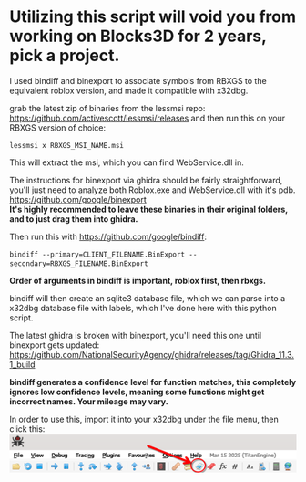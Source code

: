 # Utilizing this script will void you from working on Blocks3D for 2 years, pick a project.

I used bindiff and binexport to associate symbols from RBXGS to the equivalent roblox version, and made it compatible with x32dbg.

grab the latest zip of binaries from the lessmsi repo:
<https://github.com/activescott/lessmsi/releases>
and then run this on your RBXGS version of choice:
```
lessmsi x RBXGS_MSI_NAME.msi
```
This will extract the msi, which you can find WebService.dll in.

The instructions for binexport via ghidra should be fairly straightforward, you'll just need to analyze both Roblox.exe and WebService.dll with it's pdb.<br />
<https://github.com/google/binexport><br />
**It's highly recommended to leave these binaries in their original folders, and to just drag them into ghidra.**

Then run this with <https://github.com/google/bindiff>:
```
bindiff --primary=CLIENT_FILENAME.BinExport --secondary=RBXGS_FILENAME.BinExport
```
**Order of arguments in bindiff is important, roblox first, then rbxgs.**

bindiff will then create an sqlite3 database file, which we can parse into a x32dbg database file with labels, which I've done here with this python script.

The latest ghidra is broken with binexport, you'll need this one until binexport gets updated:
<https://github.com/NationalSecurityAgency/ghidra/releases/tag/Ghidra_11.3.1_build>

**bindiff generates a confidence level for function matches, this completely ignores low confidence levels, meaning some functions might get incorrect names. Your mileage may vary.**

In order to use this, import it into your x32dbg under the file menu, then click this:
<img src="image.png"/>
